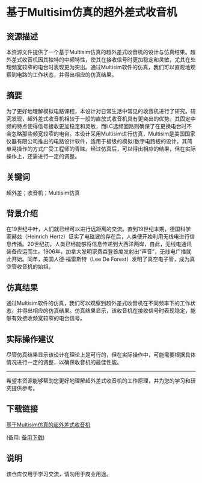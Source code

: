 # 基于Multisim仿真的超外差式收音机

## 资源描述

本资源文件提供了一个基于Multisim仿真的超外差式收音机的设计与仿真结果。超外差式收音机因其独特的中频特性，使其在接收信号时更加稳定和灵敏，尤其在处理频宽较窄的电台时表现更为突出。通过Multisim软件的仿真，我们可以直观地观察到电路的工作状态，并得出相应的仿真结果。

## 摘要

为了更好地理解模拟电路课程，本设计对日常生活中常见的收音机进行了研究。研究发现，超外差式收音机相较于一般的直放式收音机具有更突出的优势。其固定中频的特点使得信号接收更加稳定和灵敏，而LC选频回路则确保了在更换电台时不会忽略那些频宽较窄的电台。本设计采用Multisim进行仿真，Multisim是美国国家仪器有限公司推出的电路设计软件，适用于板级的模拟/数字电路板的设计，其简单易操作的方式广受工程师的青睐。经过仿真后，可以得出相应的结果，但在实际操作上，还需进行一定的调整。

## 关键词

超外差；收音机；Multisim仿真

## 背景介绍

在19世纪中叶，人们就已经可以进行远距离的交流。直到19世纪末期，德国科学家赫兹（Heinrich Hertz）证实了电磁波的存在后，人类便开始利用无线电进行信息传播。20世纪初，人类已经能够将信息传递到大西洋两岸，自此，无线电通讯装备应运而生。1906年，加拿大发明家费森登首度发射出“声音”，无线电广播就此开始。同年，美国人德·福雷斯特（Lee De Forest）发明了真空电子管，成为真空管收音机的始祖。

## 仿真结果

通过Multisim软件的仿真，我们可以观察到超外差式收音机在不同频率下的工作状态，并得出相应的仿真结果。仿真结果显示，该收音机在接收信号时表现稳定，能够有效接收频宽较窄的电台信号。

## 实际操作建议

尽管仿真结果显示该设计在理论上是可行的，但在实际操作中，可能需要根据具体情况进行一定的调整，以确保收音机的最佳性能。

---

希望本资源能够帮助您更好地理解超外差式收音机的工作原理，并为您的学习和研究提供参考。

## 下载链接
[基于Multisim仿真的超外差式收音机](https://pan.quark.cn/s/7335ee420023) 

(备用: [备用下载](https://pan.baidu.com/s/1ZWZOYHIPM7CO2kkL4KhFbg?pwd=1234))

## 说明

该仓库仅用于学习交流，请勿用于商业用途。
